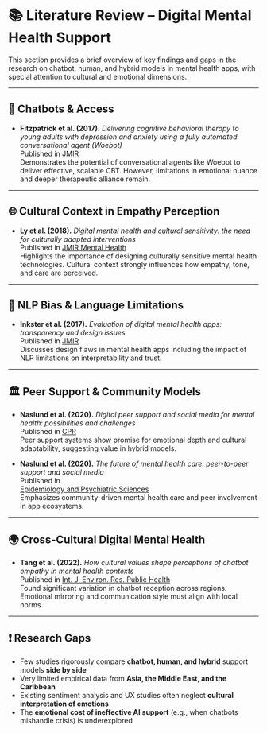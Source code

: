 # 📚 Literature Review – Digital Mental Health Support

This section provides a brief overview of key findings and gaps in the research
on chatbot, human, and hybrid models in mental health apps, with special
attention to cultural and emotional dimensions.

---

## 🤖 Chatbots & Access

- **Fitzpatrick et al. (2017).** *Delivering cognitive behavioral therapy to
  young adults with depression and anxiety using a fully automated
  conversational agent (Woebot)*  
  Published in [JMIR](https://www.jmir.org/2017/2/e19/)  
  Demonstrates the potential of conversational agents like Woebot to deliver
  effective, scalable CBT. However, limitations in emotional nuance and deeper
  therapeutic alliance remain.

---

## 🌐 Cultural Context in Empathy Perception

- **Ly et al. (2018).** *Digital mental health and cultural sensitivity: the
  need for culturally adapted interventions*  
  Published in [JMIR Mental Health](https://mental.jmir.org/2018/4/e12106/)  
  Highlights the importance of designing culturally sensitive mental health
  technologies. Cultural context strongly influences how empathy, tone, and care
  are perceived.

---

## 🧠 NLP Bias & Language Limitations

- **Inkster et al. (2017).** *Evaluation of digital mental health apps:
  transparency and design issues*  
  Published in [JMIR](https://www.jmir.org/2017/5/e151/)  
  Discusses design flaws in mental health apps including the impact of NLP
  limitations on interpretability and trust.

---

## 🏛️ Peer Support & Community Models

- **Naslund et al. (2020).** *Digital peer support and social media for mental
  health: possibilities and challenges*  
  Published in [CPR](https://doi.org/10.1007/s11920-020-01135-0)  
  Peer support systems show promise for emotional depth and cultural
  adaptability, suggesting value in hybrid models.

- **Naslund et al. (2020).** *The future of mental health care: peer-to-peer
  support and social media*  
  Published in  
  [Epidemiology and Psychiatric Sciences](https://pubmed.ncbi.nlm.nih.gov/26744309/)  
  Emphasizes community-driven mental health care and peer involvement in app
  ecosystems.

---

## 🌍 Cross-Cultural Digital Mental Health

- **Tang et al. (2022).** *How cultural values shape perceptions of chatbot
  empathy in mental health contexts*  
  Published in [Int. J. Environ. Res. Public Health](
  https://www.mdpi.com/1660-4601/19/2/1234)  
  Found significant variation in chatbot reception across regions. Emotional
  mirroring and communication style must align with local norms.

---

## ❗ Research Gaps

- Few studies rigorously compare **chatbot, human, and hybrid** support models
  **side by side**  
- Very limited empirical data from **Asia, the Middle East, and the Caribbean**
- Existing sentiment analysis and UX studies often neglect **cultural
  interpretation of emotions**  
- The **emotional cost of ineffective AI support** (e.g., when chatbots
  mishandle crisis) is underexplored
